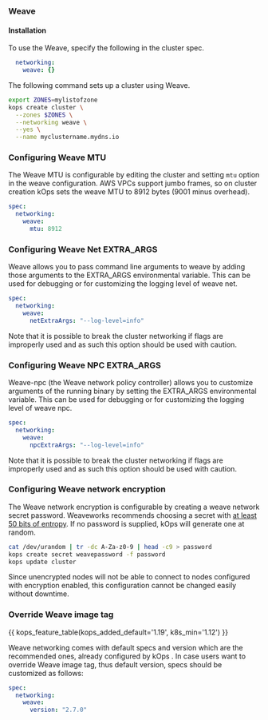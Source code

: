 ### Weave

#### Installation

To use the Weave, specify the following in the cluster spec.

```yaml
  networking:
    weave: {}
```

The following command sets up a cluster using Weave.

```sh
export ZONES=mylistofzone
kops create cluster \
  --zones $ZONES \
  --networking weave \
  --yes \
  --name myclustername.mydns.io
```

### Configuring Weave MTU

The Weave MTU is configurable by editing the cluster and setting `mtu` option in the weave configuration.
AWS VPCs support jumbo frames, so on cluster creation kOps sets the weave MTU to 8912 bytes (9001 minus overhead).

```yaml
spec:
  networking:
    weave:
      mtu: 8912
```

### Configuring Weave Net EXTRA_ARGS

Weave allows you to pass command line arguments to weave by adding those arguments to the EXTRA_ARGS environmental variable.
This can be used for debugging or for customizing the logging level of weave net.

```yaml
spec:
  networking:
    weave:
      netExtraArgs: "--log-level=info"
```

Note that it is possible to break the cluster networking if flags are improperly used and as such this option should be used with caution.

### Configuring Weave NPC EXTRA_ARGS

Weave-npc (the Weave network policy controller) allows you to customize arguments of the running binary by setting the EXTRA_ARGS environmental variable.
This can be used for debugging or for customizing the logging level of weave npc.

```yaml
spec:
  networking:
    weave:
      npcExtraArgs: "--log-level=info"
```

Note that it is possible to break the cluster networking if flags are improperly used and as such this option should be used with caution.

### Configuring Weave network encryption

The Weave network encryption is configurable by creating a weave network secret password.
Weaveworks recommends choosing a secret with [at least 50 bits of entropy](https://www.weave.works/docs/net/latest/tasks/manage/security-untrusted-networks/).
If no password is supplied, kOps will generate one at random.

```sh
cat /dev/urandom | tr -dc A-Za-z0-9 | head -c9 > password
kops create secret weavepassword -f password
kops update cluster
```

Since unencrypted nodes will not be able to connect to nodes configured with encryption enabled, this configuration cannot be changed easily without downtime.

### Override Weave image tag
{{ kops_feature_table(kops_added_default='1.19', k8s_min='1.12') }}

Weave networking comes with default specs and version which are the recommended ones, already configured by kOps .
In case users want to override Weave image tag, thus default version, specs should be customized as follows:
```yaml
spec:
  networking:
    weave:
      version: "2.7.0"
```
